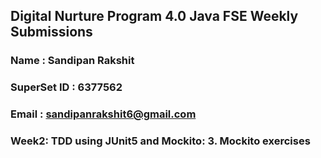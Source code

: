 ## Digital Nurture Program 4.0 Java FSE Weekly Submissions

### Name : Sandipan Rakshit
### SuperSet ID : 6377562
### Email : sandipanrakshit6@gmail.com

### Week2: TDD using JUnit5 and Mockito: 3. Mockito exercises